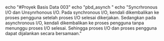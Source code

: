 echo "#Proyek Basis Data 003"
echo "pbd_asynch "
echo "Syncrhronous I/O dan Unsynrhonous I/O.
Pada synchronous I/O, kendali dikembalikan 
ke proses pengguna setelah proses I/O selesai 
dikerjakan. Sedangkan pada asynchronous I/O,
 kendali dikembalikan ke proses pengguna tanpa 
menunggu proses I/O selesai. Sehingga proses
 I/O dan proses pengguna dapat dijalankan secara bersamaan."